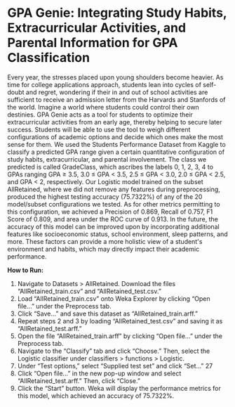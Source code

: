 # GPA Genie: Integrating Study Habits, Extracurricular Activities, and Parental Information for GPA Classification

Every year, the stresses placed upon young shoulders become heavier. As time for college applications approach, students lean into cycles of self-doubt and regret, wondering if their in and out of school activities are sufficient to receive an admission letter from the Harvards and Stanfords of the world. Imagine a world where students could control their own destinies. GPA Genie acts as a tool for students to optimize their extracurricular activities from an early age, thereby helping to secure later success. Students will be able to use the tool to weigh different configurations of academic options and decide which ones make the most sense for them. We used the Students Performance Dataset from Kaggle to classify a predicted GPA range given a certain quantitative configuration of study habits, extracurricular, and parental involvement. The class we predicted is called GradeClass, which ascribes the labels 0, 1, 2, 3, 4 to GPAs ranging GPA ≥ 3.5, 3.0 ≤ GPA < 3.5, 2.5 ≤ GPA < 3.0, 2.0 ≤ GPA < 2.5, and GPA < 2, respectively. Our Logistic model trained on the subset AllRetained, where we did not remove any features during preprocessing, produced the highest testing accuracy (75.7322%) of any of the 20 model/subset configurations we tested. As for other metrics permitting to this configuration, we achieved a Precision of 0.869, Recall of 0.757, F1 Score of 0.809, and area under the ROC curve of 0.913. In the future, the accuracy of this model can be improved upon by incorporating additional features like socioeconomic status, school environment, sleep patterns, and more. These factors can provide a more holistic view of a student's environment and habits, which may directly impact their academic performance.

**How to Run:**
1. Navigate to Datasets > AllRetained. Download the files “AllRetained_train.csv” and “AllRetained_test.csv.”
2. Load “AllRetained_train.csv” onto Weka Explorer by clicking “Open file…” under the Preprocess tab.
3. Click “Save…” and save this dataset as “AllRetained_train.arff.”
4. Repeat steps 2 and 3 by loading “AllRetained_test.csv” and saving it as “AllRetained_test.arff.”
5. Open the file “AllRetained_train.arff” by clicking “Open file…” under the Preprocess tab.
6. Navigate to the “Classify” tab and click “Choose.” Then, select the Logistic classifier under classifiers > functions > Logistic.
7. Under “Test options,” select “Supplied test set” and click “Set…” 27
8. Click “Open file…” in the new pop-up window and select “AllRetained_test.arff.” Then, click “Close.”
9. Click the “Start” button. Weka will display the performance metrics for this model, which achieved an accuracy of 75.7322%.
